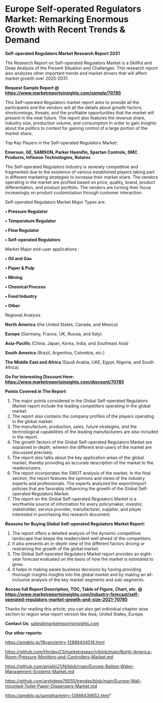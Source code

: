 # Europe Self-operated Regulators Market: Remarking Enormous Growth with Recent Trends & Demand

<strong>Self-operated Regulators Market Research Report 2031</strong>

The Research Report on Self-operated Regulators Market is a Skillful and Deep Analysis of the Present Situation and Challenges. This research report also analyzes other important trends and market drivers that will affect market growth over 2025-2031.

<strong>Request Sample Report @ <a href=https://www.marketreportsinsights.com/sample/70785>https://www.marketreportsinsights.com/sample/70785</a></strong>

This Self-operated Regulators market report aims to provide all the participants and the vendors will all the details about growth factors, shortcomings, threats, and the profitable opportunities that the market will present in the near future. The report also features the revenue share, industry size, production volume, and consumption in order to gain insights about the politics to contest for gaining control of a large portion of the market share.

Top Key Players in the Self-operated Regulators Market:

<strong>Emerson, GE, SAMSON, Parker Hannifin, Spartan Controls, SMC Products, Infineon Technologies, Rotarex</strong>

The Self-operated Regulators Industry is severely competitive and fragmented due to the existence of various established players taking part in different marketing strategies to increase their market share. The vendors operating in the market are profiled based on price, quality, brand, product differentiation, and product portfolio. The vendors are turning their focus increasingly on product customization through customer interaction.

Self-operated Regulators Market Major Types are:

<strong>• Pressure Regulator

• Temperature Regulator

• Flow Regulator

• Self-operated Regulators</strong>

Market Major end-user applications :

<strong>• Oil and Gas

• Paper & Pulp

• Mining

• Chemical Process

• Food Industry

• Other</strong>

Regional Analysis

</u><strong><b>North America</b></strong> (the United States, Canada, and Mexico)

<strong><b>Europe </b></strong>(Germany, France, UK, Russia, and Italy)

<strong><b>Asia-Pacific</b></strong> (China, Japan, Korea, India, and Southeast Asia)

<strong><b>South America</b></strong> (Brazil, Argentina, Colombia, etc.)

<strong><b>The Middle East and Africa</b></strong> (Saudi Arabia, UAE, Egypt, Nigeria, and South Africa)

<strong>Go For Interesting Discount Here: <a href=https://www.marketreportsinsights.com/discount/70785>https://www.marketreportsinsights.com/discount/70785</a></strong>

<strong>Points Covered in The Report:</strong>
<ol>
  <li>The major points considered in the Global Self-operated Regulators Market report include the leading competitors operating in the global market.</li>
  <li>The report also contains the company profiles of the players operating in the global market.</li>
  <li>The manufacture, production, sales, future strategies, and the technological capabilities of the leading manufacturers are also included in the report.</li>
  <li>The growth factors of the Global Self-operated Regulators Market are explained in-depth, wherein the different end-users of the market are discussed precisely.</li>
  <li>The report also talks about the key application areas of the global market, thereby providing an accurate description of the market to the readers/users.</li>
  <li>The report incorporates the SWOT analysis of the market. In the final section, the report features the opinions and views of the industry experts and professionals. The experts analyzed the export/import policies that are favorably influencing the growth of the Global Self-operated Regulators Market.</li>
  <li>The report on the Global Self-operated Regulators Market is a worthwhile source of information for every policymaker, investor, stakeholder, service provider, manufacturer, supplier, and player interested in purchasing this research document.</li>
</ol>
<strong>Reasons for Buying Global Self-operated Regulators Market Report:</strong>

<ol>
  <li>The report offers a detailed analysis of the dynamic competitive landscape that keeps the reader/client well ahead of the competitors.</li>
  <li>It also presents an in-depth view of the different factors driving or restraining the growth of the global market.</li>
  <li>The Global Self-operated Regulators Market report provides an eight-year forecast evaluated on the basis of how the market is estimated to grow.</li>
  <li>It helps in making aware business decisions by having providing thorough insights insights into the global market and by making an all-inclusive analysis of the key market segments and sub-segments.</li>
</ol>
<strong>Access full Report Description, TOC, Table of Figure, Chart, etc. @ <a href=https://www.marketreportsinsights.com/industry-forecast/self-operated-regulators-market-growth-and-size-2021-70785>https://www.marketreportsinsights.com/industry-forecast/self-operated-regulators-market-growth-and-size-2021-70785</a></strong>


Thanks for reading this article; you can also get individual chapter wise section or region wise report version like Asia, United States, Europe.

<strong>Contact Us:</strong>
sales@marketreportsinsights.com

<strong>Our other reports:</strong>

<a href=https://ameblo.jp/18yam/entry-12886404518.html>https://ameblo.jp/18yam/entry-12886404518.html</a>

<a href=https://github.com/Hindavi23/marketresearch/blob/main/North-America-Room-Pressure-Monitors-and-Controllers-Market.md>https://github.com/Hindavi23/marketresearch/blob/main/North-America-Room-Pressure-Monitors-and-Controllers-Market.md</a>

<a href=https://github.com/anjaliiii21/N/blob/main/Europe-Ballast-Water-Management-Systems-Market.md>https://github.com/anjaliiii21/N/blob/main/Europe-Ballast-Water-Management-Systems-Market.md</a>

<a href=https://github.com/arshdeep76555/trendss/blob/main/Europe-Wall-mounted-Toilet-Paper-Dispensers-Market.md>https://github.com/arshdeep76555/trendss/blob/main/Europe-Wall-mounted-Toilet-Paper-Dispensers-Market.md</a>

<a href=https://ameblo.jp/samidha/entry-12886439652.html>https://ameblo.jp/samidha/entry-12886439652.html</a>"
